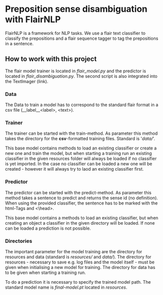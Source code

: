 # Preposition sense disambiguation with FlairNLP

FlairNLP is a framework for NLP tasks. We use a flair text classifier to classify the prepositions and a flair sequence tagger to tag the prepositions in a sentence.

## How to work with this project

The flair model trainer is located in _flair\_model.py_ and the predictor is located in _flair\_disambiguation.py_. The second script is also integrated into the TextImager (link).

### Data

The Data to train a model has to correspond to the standard flair format in a csv file (\_\_label\_\_\<label\>, \<text\>). 

### Trainer

The trainer can be started with the train-method. As parameter this method takes the directory for the **csv**-formatted training files. Standard is '_data/_'.

This base model contains methods to load an existing classifier or create a new one and train the model, but when starting a training run an existing classifier in the given resources folder will always be loaded if no classifier is yet imported. In the case no classifier can be loaded a new one will be created - however it will always try to laod an existing classifier first.

### Predictor

The predictor can be started with the predict-method. As parameter this method takes a sentence to predict and returns the sense id (no definition). When using the provided classifier, the sentence has to be marked with the html-Tags <head> and <\\head>.

This base model contains a methods to load an existing classifier, but when creating an object a classifier in the given directory will be loaded. If none can be loaded a prediction is not possible.

### Directories

The important parameter for the model training are the directory for resources and data (standard is _resources/_ and _data/_). The directory for resources - necessary to save e.g. log files and the model itself - must be given when initialising a new model for training. The directory for data has to be given when starting a training run.

To do a prediction it is necessary to specify the trained model path. The standard model name is _final-model.pt_ located in _resources_.
